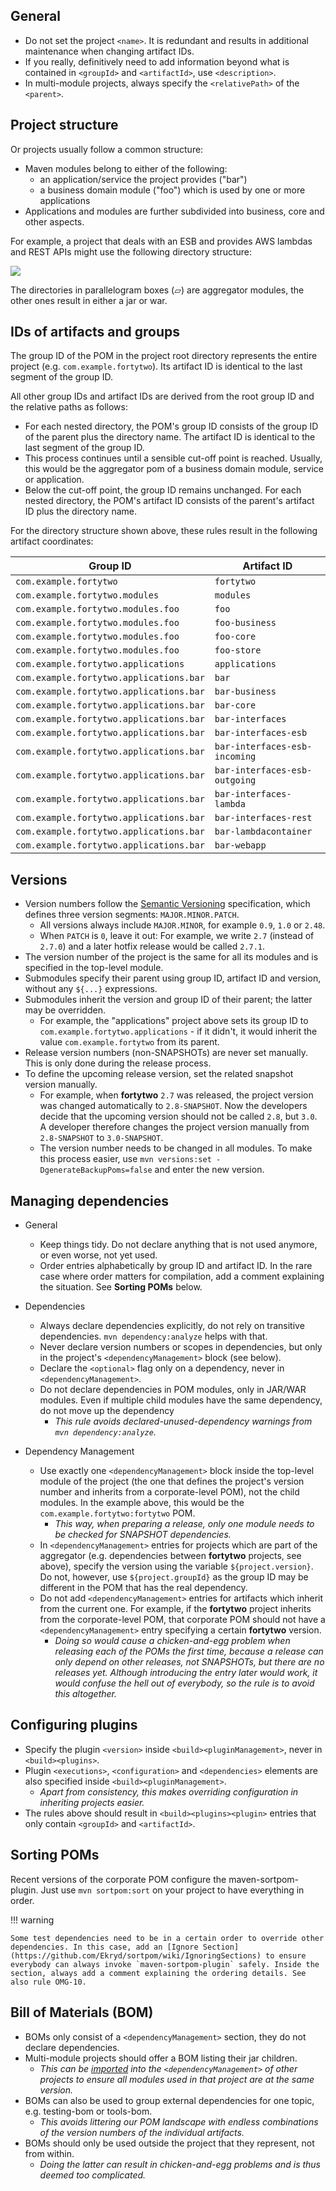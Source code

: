 ## General

* Do not set the project `<name>`. It is redundant and results in additional maintenance when changing artifact IDs.
* If you really, definitively need to add information beyond what is contained in `<groupId>` and `<artifactId>`, use `<description>`.
* In multi-module projects, always specify the `<relativePath>` of the `<parent>`.

## Project structure

Or projects usually follow a common structure:

* Maven modules belong to either of the following:
    * an application/service the project provides ("bar")
    * a business domain module ("foo") which is used by one or more applications
* Applications and modules are further subdivided into business, core and other aspects.

For example, a project that deals with an ESB and provides AWS lambdas and REST APIs might use the following directory structure:

<!-- TODO replace with plugin mentioned at https://github.com/squidfunk/mkdocs-material/discussions/3539 --> 
![](https://kroki.io/blockdiag/svg/eNqFUstugzAQvPMViF7dSknTqlJEfySqkG0MWHW8yDbKocq_1w-MgZBkD2DvzA7LzhIB9LfmuM3_stxGzRo8CFPpDvcsL_NGwIV2WJk3w9SZS2xAeaKEmlUXXpvOsnbv-5TsGG87Y7P7w0KyVTD0FQUByoLFS-Oj8BzdYzmpHb5SbhLbfWY-S7BmNVcngQkTZVGg3LdaUq6oYCj3IuXu48ezz1APgulT4KSf4bIfTKA0AE_gigyaS6b1-NF4TQQKio2gOyZAm4T4c4Bw3wtOseEgH_ZGsHoCP-7NETZ7816Mlkcil9biBlMWtVIiDnmziy09F0yT05Oye6UuuKRgF669AWAwLayBa3Z72lIW-ExqvEgpps2qOjwDl4I02M40rP2FEWveYhXz1--4Z2jh7HG-go5lN2J8TbahaX9QWpjjWn6u6u7WrshR432mGF1HK1tD19YWVxLHi6Z5ToqzEse0BYuPrcaCxpncKw905Md8zK7_WHVhpw==)
<!--
blockdiag {
    default_shape = flowchart.terminator
    node_width = 132
    node_height = 24
    default_group_color = "#ffffff"
    span_width = 48
    span_height = 16

    basedir[label="", shape=circle, width=15]
    modules[shape=flowchart.input]
    foo[shape=flowchart.input]
    foo_business[label=business]
    foo_core[label=core]
    foo_store[label=store]
    applications[shape=flowchart.input]
    bar[shape=flowchart.input]
    bar_business[label=business]
    bar_core[label=core]
    group {
        bar_interfaces[label=interfaces, shape=flowchart.input]
        group {
            esb[shape=flowchart.input]
            group {
                incoming
                outgoing
            }
        }
        group {
            lambda
            rest
        }
    }
    lambdacontainer
    webapp

    basedir -> modules, applications;
    modules -> foo -> foo_business, foo_core, foo_store;
    basedir -> applications -> bar;
    bar -> bar_business, bar_core, bar_interfaces

    esb -> incoming, outgoing;
    bar_interfaces -> esb;
    bar -> lambdacontainer, webapp;
    bar_interfaces -> lambda, rest;
}
-->

The directories in parallelogram boxes (▱) are aggregator modules, the other ones result in either a jar or war.

## IDs of artifacts and groups

The group ID of the POM in the project root directory represents the entire project (e.g. `com.example.fortytwo`). Its artifact ID is identical to the last segment of the group ID.

All other group IDs and artifact IDs are derived from the root group ID and the relative paths as follows:

* For each nested directory, the POM's group ID consists of the group ID of the parent plus the directory name. The artifact ID is identical to the last segment of the group ID.
* This process continues until a sensible cut-off point is reached. Usually, this would be the aggregator pom of a business domain module, service or application.
* Below the cut-off point, the group ID remains unchanged. For each nested directory, the POM's artifact ID consists of the parent's artifact ID plus the directory name.

For the directory structure shown above, these rules result in the following artifact coordinates:

| Group ID                                | Artifact ID                   |
|-----------------------------------------|-------------------------------|
| `com.example.fortytwo`                  | `fortytwo`                    |
| `com.example.fortytwo.modules`          | `modules`                     |
| `com.example.fortytwo.modules.foo`      | `foo`                         |
| `com.example.fortytwo.modules.foo`      | `foo-business`                |
| `com.example.fortytwo.modules.foo`      | `foo-core`                    |
| `com.example.fortytwo.modules.foo`      | `foo-store`                   |
| `com.example.fortytwo.applications`     | `applications`                |
| `com.example.fortytwo.applications.bar` | `bar`                         |
| `com.example.fortytwo.applications.bar` | `bar-business`                |
| `com.example.fortytwo.applications.bar` | `bar-core`                    |
| `com.example.fortytwo.applications.bar` | `bar-interfaces`              |
| `com.example.fortytwo.applications.bar` | `bar-interfaces-esb`          |
| `com.example.fortytwo.applications.bar` | `bar-interfaces-esb-incoming` |
| `com.example.fortytwo.applications.bar` | `bar-interfaces-esb-outgoing` |
| `com.example.fortytwo.applications.bar` | `bar-interfaces-lambda`       |
| `com.example.fortytwo.applications.bar` | `bar-interfaces-rest`         |
| `com.example.fortytwo.applications.bar` | `bar-lambdacontainer`         |
| `com.example.fortytwo.applications.bar` | `bar-webapp`                  |

## Versions

* Version numbers follow the [Semantic Versioning](http://semver.org/) specification, which defines three version segments: `MAJOR.MINOR.PATCH`.
    * All versions always include `MAJOR.MINOR`, for example `0.9`, `1.0` or `2.48`.
    * When `PATCH` is `0`, leave it out: For example, we write `2.7` (instead of `2.7.0`) and a later hotfix release would be called `2.7.1`.
* The version number of the project is the same for all its modules and is specified in the top-level module.
* Submodules specify their parent using group ID, artifact ID and version, without any `${...}` expressions.
* Submodules inherit the version and group ID of their parent; the latter may be overridden.
    * For example, the "applications" project above sets its group ID to `com.example.fortytwo.applications` - if it didn't, it would inherit the value `com.example.fortytwo` from its parent.
* Release version numbers (non-SNAPSHOTs) are never set manually. This is only done during the release process.
* To define the upcoming release version, set the related snapshot version manually.
    * For example, when **fortytwo** `2.7` was released, the project version was changed automatically to `2.8-SNAPSHOT`. Now the developers decide that the upcoming version should not be called `2.8`, but `3.0`. A developer therefore changes the project version manually from `2.8-SNAPSHOT` to `3.0-SNAPSHOT`.
    * The version number needs to be changed in all modules. To make this process easier, use `mvn versions:set -DgenerateBackupPoms=false` and enter the new version.

## Managing dependencies

* General
    * Keep things tidy. Do not declare anything that is not used anymore, or even worse, not yet used.
    * Order entries alphabetically by group ID and artifact ID. In the rare case where order matters for compilation, add a comment explaining the situation. See **Sorting POMs** below.

* Dependencies
    * Always declare dependencies explicitly, do not rely on transitive dependencies. `mvn dependency:analyze` helps with that.
    * Never declare version numbers or scopes in dependencies, but only in the project's `<dependencyManagement>` block (see below).
    * Declare the `<optional>` flag only on a dependency, never in `<dependencyManagement>`.
    * Do not declare dependencies in POM modules, only in JAR/WAR modules. Even if multiple child modules have the same dependency, do not move up the dependency
        * _This rule avoids declared-unused-dependency warnings from `mvn dependency:analyze`._

* Dependency Management
    * Use exactly one `<dependencyManagement>` block inside the top-level module of the project (the one that defines the project's version number and inherits from a corporate-level POM), not the child modules. In the example above, this would be the `com.example.fortytwo:fortytwo` POM.
        * _This way, when preparing a release, only one module needs to be checked for SNAPSHOT dependencies._
    * In `<dependencyManagement>` entries for projects which are part of the aggregator (e.g. dependencies between **fortytwo** projects, see above), specify the version using the variable `${project.version}`. Do not, however, use `${project.groupId}` as the group ID may be different in the POM that has the real dependency.
    * Do not add `<dependencyManagement>` entries for artifacts which inherit from the current one. For example, if the **fortytwo** project inherits from the corporate-level POM, that corporate POM should not have a `<dependencyManagement>` entry specifying a certain **fortytwo** version.
        * _Doing so would cause a chicken-and-egg problem when releasing each of the POMs the first time, because a release can only depend on other releases, not SNAPSHOTs, but there are no releases yet. Although introducing the entry later would work, it would confuse the hell out of everybody, so the rule is to avoid this altogether._

## Configuring plugins

* Specify the plugin `<version>` inside `<build><pluginManagement>`, never in `<build><plugins>`.
* Plugin `<executions>`, `<configuration>` and `<dependencies>` elements are also specified inside `<build><pluginManagement>`.
    * _Apart from consistency, this makes overriding configuration in inheriting projects easier._
* The rules above should result in `<build><plugins><plugin>` entries that only contain `<groupId>` and `<artifactId>`.

## Sorting POMs

Recent versions of the corporate POM configure the maven-sortpom-plugin. Just use `mvn sortpom:sort` on your project to have everything in order.

!!! warning

    Some test dependencies need to be in a certain order to override other dependencies. In this case, add an [Ignore Section](https://github.com/Ekryd/sortpom/wiki/IgnoringSections) to ensure everybody can always invoke `maven-sortpom-plugin` safely. Inside the section, always add a comment explaining the ordering details. See also rule OMG-10.

## Bill of Materials (BOM)

* BOMs only consist of a `<dependencyManagement>` section, they do not declare dependencies.
* Multi-module projects should offer a BOM listing their jar children.
    * _This can be [imported](http://maven.apache.org/guides/introduction/introduction-to-dependency-mechanism.html#Importing_Dependencies) into the `<dependencyManagement>` of other projects to ensure all modules used in that project are at the same version._
* BOMs can also be used to group external dependencies for one topic, e.g. testing-bom or tools-bom.
    * _This avoids littering our POM landscape with endless combinations of the version numbers of the individual artifacts._
* BOMs should only be used outside the project that they represent, not from within.
    * _Doing the latter can result in chicken-and-egg problems and is thus deemed too complicated._
